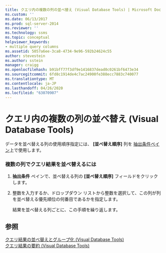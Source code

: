 ```yaml
---
title: クエリ内の複数の列の並べ替え (Visual Database Tools) | Microsoft Docs
ms.custom: ''
ms.date: 06/13/2017
ms.prod: sql-server-2014
ms.reviewer: ''
ms.technology: ssms
ms.topic: conceptual
helpviewer_keywords:
- multiple query columns
ms.assetid: 5057a6ee-3ca8-4734-9e96-592b24624c55
author: stevestein
ms.author: sstein
manager: craigg
ms.openlocfilehash: b91bff77f3df9e1416837dead0c0261bf6473e34
ms.sourcegitcommit: 6fd8c1914de4c7ac24900fe388ecc7883c740077
ms.translationtype: MT
ms.contentlocale: ja-JP
ms.lasthandoff: 04/26/2020
ms.locfileid: "63070907"
---
```

# <a name="sort-multiple-columns-in-queries-visual-database-tools"></a>クエリ内の複数の列の並べ替え (Visual Database Tools)
  データを並べ替える列の使用順序指定には、 **[並べ替え順序]** 列を [抽出条件ペイン](visual-database-tools.md)上で使用します。  
  
### <a name="to-sort-query-results-by-more-than-one-column"></a>複数の列でクエリ結果を並べ替えるには  
  
1.  **抽出条件** ペインで、並べ替える列の **[並べ替え順序]** フィールドをクリックします。  
  
2.  整数を入力するか、ドロップダウン リストから整数を選択して、この列が列を並べ替える優先順位の何番目であるかを指定します。  
  
     結果を並べ替える列ごとに、この手順を繰り返します。  
  
## <a name="see-also"></a>参照  
 [クエリ結果の並べ替えとグループ化 &#40;Visual Database Tools&#41;](sort-and-group-query-results-visual-database-tools.md)   
 [クエリ結果の要約 (Visual Database Tools)](summarize-query-results-visual-database-tools.md)  
  
  
